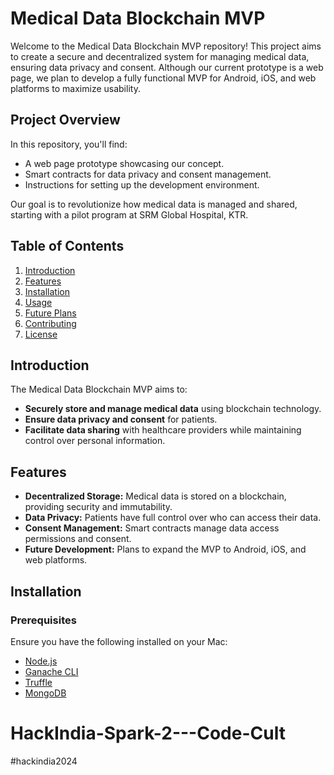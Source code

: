 # Medical Data Blockchain MVP

Welcome to the Medical Data Blockchain MVP repository! This project aims to create a secure and decentralized system for managing medical data, ensuring data privacy and consent. Although our current prototype is a web page, we plan to develop a fully functional MVP for Android, iOS, and web platforms to maximize usability.

## Project Overview

In this repository, you'll find:
- A web page prototype showcasing our concept.
- Smart contracts for data privacy and consent management.
- Instructions for setting up the development environment.

Our goal is to revolutionize how medical data is managed and shared, starting with a pilot program at SRM Global Hospital, KTR.

## Table of Contents
1. [Introduction](#introduction)
2. [Features](#features)
3. [Installation](#installation)
4. [Usage](#usage)
5. [Future Plans](#future-plans)
6. [Contributing](#contributing)
7. [License](#license)

## Introduction

The Medical Data Blockchain MVP aims to:
- **Securely store and manage medical data** using blockchain technology.
- **Ensure data privacy and consent** for patients.
- **Facilitate data sharing** with healthcare providers while maintaining control over personal information.

## Features

- **Decentralized Storage:** Medical data is stored on a blockchain, providing security and immutability.
- **Data Privacy:** Patients have full control over who can access their data.
- **Consent Management:** Smart contracts manage data access permissions and consent.
- **Future Development:** Plans to expand the MVP to Android, iOS, and web platforms.

## Installation

### Prerequisites

Ensure you have the following installed on your Mac:

- [Node.js](https://nodejs.org/en/download/)
- [Ganache CLI](https://www.trufflesuite.com/ganache)
- [Truffle](https://www.trufflesuite.com/truffle)
- [MongoDB](https://www.mongodb.com/try/download/community)

# HackIndia-Spark-2---Code-Cult
#hackindia2024
